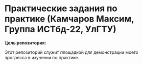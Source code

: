 # Практические задания по практике (Камчаров Максим, Группа ИСТбд-22, УлГТУ)
**Цель репозитория:**

Этот репозиторий служит площадкой для демонстрации моего прогресса в изучении по практике.
